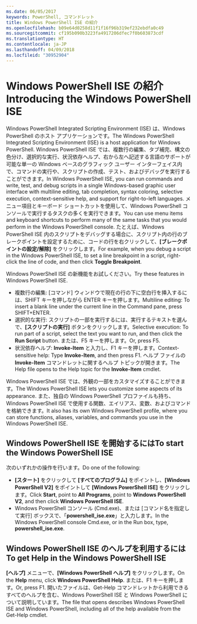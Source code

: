 ```yaml
---
ms.date: 06/05/2017
keywords: PowerShell, コマンドレット
title: Windows PowerShell ISE の紹介
ms.openlocfilehash: b09e64d0258d11f1f16f96b319ef232ebdfa0c49
ms.sourcegitcommit: cf195b090b3223fa4917206dfec7f0b603873cdf
ms.translationtype: HT
ms.contentlocale: ja-JP
ms.lasthandoff: 04/09/2018
ms.locfileid: "30952904"
---
```

# <a name="introducing-the-windows-powershell-ise"></a><span data-ttu-id="a4869-103">Windows PowerShell ISE の紹介</span><span class="sxs-lookup"><span data-stu-id="a4869-103">Introducing the Windows PowerShell ISE</span></span>

<span data-ttu-id="a4869-104">Windows PowerShell Integrated Scripting Environment (ISE) は、Windows PowerShell のホスト アプリケーションです。</span><span class="sxs-lookup"><span data-stu-id="a4869-104">The Windows PowerShell Integrated Scripting Environment (ISE) is a host application for Windows PowerShell.</span></span> <span data-ttu-id="a4869-105">Windows PowerShell ISE では、複数行の編集、タブ補完、構文の色分け、選択的な実行、状況依存ヘルプ、右から左へ記述する言語のサポートが可能な単一の Windows ベースのグラフィック ユーザー インターフェイス内で、コマンドの実行や、スクリプトの作成、テスト、およびデバッグを実行することができます。</span><span class="sxs-lookup"><span data-stu-id="a4869-105">In Windows PowerShell ISE, you can run commands and write, test, and debug scripts in a single Windows-based graphic user interface with multiline editing, tab completion, syntax coloring, selective execution, context-sensitive help, and support for right-to-left languages.</span></span> <span data-ttu-id="a4869-106">メニュー項目とキーボード ショートカットを使用して、Windows PowerShell コンソールで実行するタスクの多くを実行できます。</span><span class="sxs-lookup"><span data-stu-id="a4869-106">You can use menu items and keyboard shortcuts to perform many of the same tasks that you would perform in the Windows PowerShell console.</span></span> <span data-ttu-id="a4869-107">たとえば、Windows PowerShell ISE 内のスクリプトをデバッグする場合に、スクリプト内の行のブレークポイントを設定するために、コードの行を右クリックして、**[ブレークポイントの設定/解除]** をクリックします。</span><span class="sxs-lookup"><span data-stu-id="a4869-107">For example, when you debug a script in the Windows PowerShell ISE, to set a line breakpoint in a script, right-click the line of code, and then click **Toggle Breakpoint**.</span></span>

<span data-ttu-id="a4869-108">Windows PowerShell ISE の新機能をお試しください。</span><span class="sxs-lookup"><span data-stu-id="a4869-108">Try these features in Windows PowerShell ISE.</span></span>

- <span data-ttu-id="a4869-109">複数行の編集: [コマンド] ウィンドウで現在の行の下に空白行を挿入するには、SHIFT キーを押しながら ENTER キーを押します。</span><span class="sxs-lookup"><span data-stu-id="a4869-109">Multiline editing: To insert a blank line under the current line in the Command pane, press SHIFT+ENTER.</span></span>
- <span data-ttu-id="a4869-110">選択的な実行: スクリプトの一部を実行するには、実行するテキストを選んで、**[スクリプトの実行]** ボタンをクリックします。</span><span class="sxs-lookup"><span data-stu-id="a4869-110">Selective execution: To run part of a script, select the text you want to run, and then click the **Run Script** button.</span></span> <span data-ttu-id="a4869-111">または、F5 キーを押します。</span><span class="sxs-lookup"><span data-stu-id="a4869-111">Or, press F5.</span></span>
- <span data-ttu-id="a4869-112">状況依存ヘルプ: **Invoke-Item** と入力し、F1 キーを押します。</span><span class="sxs-lookup"><span data-stu-id="a4869-112">Context-sensitive help: Type **Invoke-Item**, and then press F1.</span></span> <span data-ttu-id="a4869-113">ヘルプ ファイルの **Invoke-Item** コマンドレットに関するヘルプ トピックが開きます。</span><span class="sxs-lookup"><span data-stu-id="a4869-113">The Help file opens to the Help topic for the **Invoke-Item** cmdlet.</span></span>

<span data-ttu-id="a4869-114">Windows PowerShell ISE では、外観の一部をカスタマイズすることができます。</span><span class="sxs-lookup"><span data-stu-id="a4869-114">The Windows PowerShell ISE lets you customize some aspects of its appearance.</span></span> <span data-ttu-id="a4869-115">また、独自の Windows PowerShell プロファイルも持ち、Windows PowerShell ISE で使用する関数、エイリアス、変数、およびコマンドを格納できます。</span><span class="sxs-lookup"><span data-stu-id="a4869-115">It also has its own Windows PowerShell profile, where you can store functions, aliases, variables, and commands you use in the Windows PowerShell ISE.</span></span>

## <a name="to-start-the-windows-powershell-ise"></a><span data-ttu-id="a4869-116">Windows PowerShell ISE を開始するには</span><span class="sxs-lookup"><span data-stu-id="a4869-116">To start the Windows PowerShell ISE</span></span>

<span data-ttu-id="a4869-117">次のいずれかの操作を行います。</span><span class="sxs-lookup"><span data-stu-id="a4869-117">Do one of the following:</span></span>

- <span data-ttu-id="a4869-118">**[スタート]** をクリックして **[すべてのプログラム]** をポイントし、**[Windows PowerShell V2]** をポイントして **[Windows PowerShell ISE]** をクリックします。</span><span class="sxs-lookup"><span data-stu-id="a4869-118">Click **Start**, point to **All Programs**, point to **Windows PowerShell V2**, and then click **Windows PowerShell ISE**.</span></span>
- <span data-ttu-id="a4869-119">Windows PowerShell コンソール (Cmd.exe)、または [コマンド名を指定して実行] ボックスで、「**powershell_ise.exe**」と入力します。</span><span class="sxs-lookup"><span data-stu-id="a4869-119">In the Windows PowerShell console Cmd.exe, or in the Run box, type, **powershell_ise.exe**.</span></span>

## <a name="to-get-help-in-the-windows-powershell-ise"></a><span data-ttu-id="a4869-120">Windows PowerShell ISE のヘルプを利用するには</span><span class="sxs-lookup"><span data-stu-id="a4869-120">To get Help in the Windows PowerShell ISE</span></span>

<span data-ttu-id="a4869-121">**[ヘルプ]** メニューで、**[Windows PowerShell ヘルプ]** をクリックします。</span><span class="sxs-lookup"><span data-stu-id="a4869-121">On the **Help** menu, click **Windows PowerShell Help**.</span></span> <span data-ttu-id="a4869-122">または、F1 キーを押します。</span><span class="sxs-lookup"><span data-stu-id="a4869-122">Or, press F1.</span></span> <span data-ttu-id="a4869-123">開いたファイルは、Get-Help コマンドレットから利用できるすべてのヘルプを含む、Windows PowerShell ISE と Windows PowerShell について説明しています。</span><span class="sxs-lookup"><span data-stu-id="a4869-123">The file that opens describes Windows PowerShell ISE and Windows PowerShell, including all of the help available from the Get-Help cmdlet.</span></span>